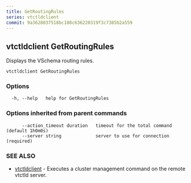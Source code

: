 ```yaml
---
title: GetRoutingRules
series: vtctldclient
commit: 9a3628037518bc108c636220319f3c7385b2a559
---
```

## vtctldclient GetRoutingRules

Displays the VSchema routing rules.

```
vtctldclient GetRoutingRules
```

### Options

```
  -h, --help   help for GetRoutingRules
```

### Options inherited from parent commands

```
      --action_timeout duration   timeout for the total command (default 1h0m0s)
      --server string             server to use for connection (required)
```

### SEE ALSO

* [vtctldclient](../)	 - Executes a cluster management command on the remote vtctld server.

